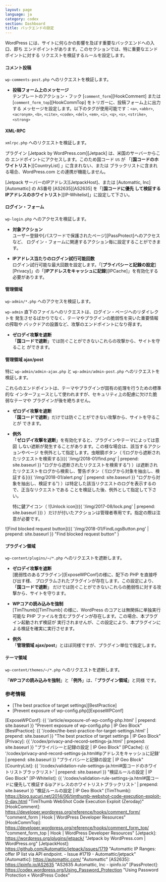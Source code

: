 ```yaml
---
layout: page
language: ja
category: codex
section: Dashboard
title: バックエンドの設定
---
```


WordPress には、サイトに何らかの影響を及ぼす重要なバックエンドへの入口、即ち
エンドポイントがあります。このセクションでは、特に重要なエンドポイントに対する
リクエストを検証するルールを設定します。

<!--more-->

#### コメント投稿 ####

`wp-comments-post.php` へのリクエストを検証します。

- **投稿フォーム上のメッセージ**  
テンプレートのアクション・フック [`comment_form`][HookComment] または
[`comment_form_top`][HookCommTop] をトリガーに、投稿フォーム上に出力する
メッセージを設定します。以下のタグが使用可能です：`<a>`, `<abbr>`, `<acronym>`,
`<b>`, `<cite>`, `<code>`, `<del>`, `<em>`, `<i>`, `<q>`, `<s>`, `<strike>`,
`<strong>`

#### XML-RPC ####

`xmlrpc.php` へのリクエストを検証します。

プラグイン [Jetpack by WordPress.com][Jetpack] は、米国のサーバーからこの
エンドポイントにアクセスします。このため国コード `US` が
「[**国コードのホワイトリスト**][CountryList] 」に含まれない、または
ブラックリストに含まれる場合、WordPress.com との連携が機能しません。

[Jetpack サーバーのIPアドレス][JetpackHost]、または 
[Automattic, Inc][Automattic] の AS番号 [AS2635][AS2635] を「[**国コードに優先
して検証するIPアドレスのホワイトリスト**][IP-Whitelist]」に設定して下さい。

#### ログイン・フォーム ####

`wp-login.php` へのアクセスを検証します。

- **対象アクション**  
ユーザー登録や[パスワードで保護されたページ][PassProtect]へのアクセスなど、
ログイン・フォームに関連するアクション毎に設定することができます。

- **IPアドレス当たりのログイン試行可能回数**  
ログイン試行可能な最大回数を設定します。「[**プライバシーと記録の設定**]
[Privacy]」の「[**IPアドレスをキャッシュに記録**][IPCache]」を有効化する
必要があります。

#### 管理領域 ####

`wp-admin/*.php` へのアクセスを検証します。

`wp-admin` 直下のファイルへのリクエストは、ログイン・ページへのリダイレクトを
発生させるばかりでなく、テーマやプラグインの脆弱性を突いた重要情報の搾取や
バックドアの設置など、攻撃のエンドポイントになり得ます。

- **ゼロデイ攻撃を遮断**  
「**国コードで遮断**」では防ぐことができないこれらの攻撃から、サイトを守ること
ができます。

#### 管理領域 ajax/post ####

特に `wp-admin/admin-ajax.php` と `wp-admin/admin-post.php` へのリクエストを
検証します。

これらのエンドポイントは、テーマやプラグインが固有の処理を行うための標準的な
インターフェースとして使われますが、セキュリティ上の配慮に欠けた脆弱なテーマや
プラグインが後を絶ちません。

- **ゼロデイ攻撃を遮断**  
  「**国コードで遮断**」だけでは防ぐことができない攻撃から、サイトを守ることが
  できます。

- **例外**  
「**ゼロデイ攻撃を遮断**」を有効化すると、プラグインやテーマによっては意図
しない遮断が発生することがあります。この様な場合は、該当するアクションやページ
を例外として指定します。虫眼鏡ボタン（<span class="emoji">
![ログから遮断されたリクエストを検索する]({{ '/img/2018-01/find.png' | prepend: site.baseurl }}
 "ログから遮断されたリクエストを検索する")
</span>）は遮断されたリクエストをログから検索し、警告ボタン（<span class="emoji">
![ログから対象を抽出し、検証する]({{ '/img/2018-01/alert.png' | prepend: site.baseurl }}
 "ログから対象を抽出し、検証する")
</span>）は特定した該当リクエストのログを表示するので、正当なリクエストである
ことを検証した後、例外として指定して下さい。  
  
  特に鍵アイコン（<span class="emoji">
![Unlock icon]({{ '/img/2017-08/lock.png' | prepend: site.baseurl }})
</span>）だけが付いたアクションは管理者専用です。指定の際は注意が必要です。

![Find blocked request button]({{ '/img/2018-01/FindLogsButton.png' | prepend: site.baseurl }}
 "Find blocked request button"
)

#### プラグイン領域 ####

`wp-content/plugins/⋯/*.php` へのリクエストを遮断します。

- **ゼロデイ攻撃を遮断**  
[脆弱性のあるプラグイン][ExposeWPConf]の様に、配下の PHP を直接呼び出す様、
プログラムされたプラグインが存在します。この設定により、「**国コードで遮断**」
だけでは防ぐことができないこれらの脆弱性に対する攻撃から、サイトを守ります。

- **WPコアの読み込みを強制**  
[TimThumb][TimThumb] の様に、WordPress のコアとは無関係に単独実行可能な PHP
ファイルを含むプラグインが存在します。この場合、本プラグイン起動されず検証が
実行されませんが、この設定により、本プラグインによる検証を確実に実行させます。

- **例外**  
「**管理領域 ajax/post**」とほぼ同様ですが、プラグイン単位で指定します。

#### テーマ領域 ####

`wp-content/themes/⋯/*.php` へのリクエストを遮断します。

「**WPコアの読み込みを強制**」と「**例外**」は、「**プラグイン領域**」と同様
です。

### 参考情報 ###

- [The best practice of target settings][BestPractice]
- [Prevent exposure of wp-config.php][ExposeWPConf]

[IP-Geo-Block]: https://wordpress.org/plugins/ip-geo-block/ "WordPress › IP Geo Block « WordPress Plugins"
[ExposeWPConf]: {{ '/article/exposure-of-wp-config-php.html'                                                                    | prepend: site.baseurl }} "Prevent exposure of wp-config.php | IP Geo Block"
[BestPractice]: {{ '/codex/the-best-practice-for-target-settings.html'                                                          | prepend: site.baseurl }} "The best practice of target settings | IP Geo Block"
[Privacy]:      {{ '/codex/privacy-and-record-settings-ja.html'                                                                 | prepend: site.baseurl }} "プライバシーと記録の設定 | IP Geo Block"
[IPCache]:      {{ '/codex/privacy-and-record-settings-ja.html#ipアドレスをキャッシュに記録'                                    | prepend: site.baseurl }} "プライバシーと記録の設定 | IP Geo Block"
[CountryList]:  {{ '/codex/validation-rule-settings-ja.html#国コードのホワイトリストブラックリスト'                             | prepend: site.baseurl }} "検証ルールの設定 | IP Geo Block"
[IP-Whitelist]: {{ '/codex/validation-rule-settings-ja.html#国コードに優先して検証するipアドレスのホワイトリストブラックリスト' | prepend: site.baseurl }} "検証ルールの設定 | IP Geo Block"
[TimThumb]:     https://blog.sucuri.net/2014/06/timthumb-webshot-code-execution-exploit-0-day.html "TimThumb WebShot Code Execution Exploit (Zeroday)"
[HookComment]:  https://developer.wordpress.org/reference/hooks/comment_form/ "comment_form | Hook | WordPress Developer Resources"
[HookCommTop]:  https://developer.wordpress.org/reference/hooks/comment_form_top/ "comment_form_top | Hook | WordPress Developer Resources"
[Jetpack]:      https://wordpress.org/plugins/jetpack/ "Jetpack by WordPress.com &#124; WordPress.org"
[JetpackHost]:  https://github.com/Automattic/jetpack/issues/1719 "Automattic IP Ranges: offer IP list via API endpoint. - Issue #1719 - Automattic/jetpack"
[Automattic]:   https://automattic.com/ "Automattic"
[AS2635]:       https://ipinfo.io/AS2635 "AS2635 Automattic, Inc - ipinfo.io"
[PassProtect]:  https://codex.wordpress.org/Using_Password_Protection "Using Password Protection &laquo; WordPress Codex"
